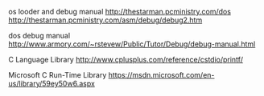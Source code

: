 os looder and debug manual 
http://thestarman.pcministry.com/dos 
http://thestarman.pcministry.com/asm/debug/debug2.htm

dos debug manual 
http://www.armory.com/~rstevew/Public/Tutor/Debug/debug-manual.html

C Language Library
http://www.cplusplus.com/reference/cstdio/printf/

Microsoft C Run-Time Library
https://msdn.microsoft.com/en-us/library/59ey50w6.aspx
